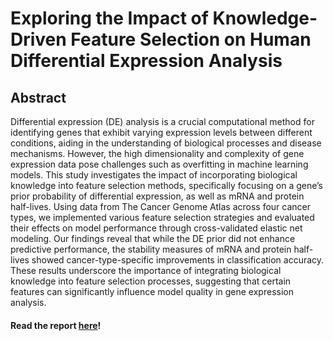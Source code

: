 # Exploring the Impact of Knowledge-Driven Feature Selection on Human Differential Expression Analysis

## Abstract
Differential expression (DE) analysis is a crucial computational method for identifying genes that exhibit varying expression levels between different conditions, aiding in the understanding of biological processes and disease mechanisms. However, the high dimensionality and complexity of gene expression data pose challenges such as overfitting in machine learning models. This study investigates the impact of incorporating biological knowledge into feature selection methods, specifically focusing on a gene’s prior probability of differential expression, as well as mRNA and protein half-lives. Using data from The Cancer Genome Atlas across four cancer types, we implemented various feature selection strategies and evaluated their effects on model performance through cross-validated elastic net modeling. Our findings reveal that while the DE prior did not enhance predictive performance, the stability measures of mRNA and protein half-lives showed cancer-type-specific improvements in classification accuracy. These results underscore the importance of integrating biological knowledge into feature selection processes, suggesting that certain features can significantly influence model quality in gene expression analysis.


#### Read the report [here](https://drive.google.com/file/d/1w6enHel2G2nLczrBnadWuc_6LRKYq1cO/view?usp=sharing)!
